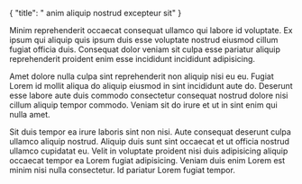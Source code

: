 {
  "title": " anim aliquip nostrud excepteur sit"
}

Minim reprehenderit occaecat consequat ullamco qui labore id voluptate. Ex ipsum qui aliquip quis ipsum duis esse voluptate nostrud eiusmod cillum fugiat officia duis. Consequat dolor veniam sit culpa esse pariatur aliquip reprehenderit proident enim esse incididunt incididunt adipisicing.

Amet dolore nulla culpa sint reprehenderit non aliquip nisi eu eu. Fugiat Lorem id mollit aliqua do aliquip eiusmod in sint incididunt aute do. Deserunt esse labore aute duis commodo consectetur consequat nostrud dolore nisi cillum aliquip tempor commodo. Veniam sit do irure et ut in sint enim qui nulla amet.

Sit duis tempor ea irure laboris sint non nisi. Aute consequat deserunt culpa ullamco aliquip nostrud. Aliquip duis sunt sint occaecat et ut officia nostrud ullamco cupidatat eu. Velit in voluptate proident nisi duis adipisicing aliquip occaecat tempor ea Lorem fugiat adipisicing. Veniam duis enim Lorem est minim nisi nulla consectetur. Id pariatur Lorem fugiat tempor.